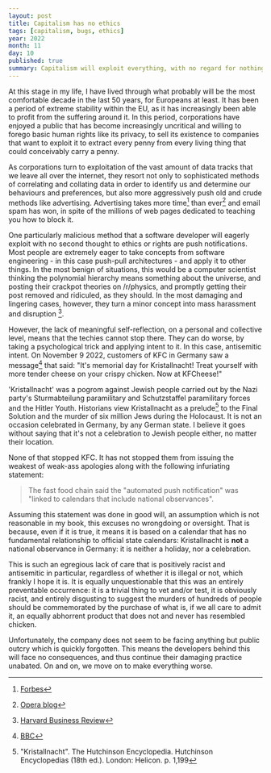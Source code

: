 ```yaml
---
layout: post
title: Capitalism has no ethics
tags: [capitalism, bugs, ethics]
year: 2022
month: 11
day: 10
published: true
summary: Capitalism will exploit everything, with no regard for nothing other than what is illegal
---
```


At this stage in my life, I have lived through what probably will be the most comfortable decade in
the last 50 years, for Europeans at least. It has been a period of extreme stability within the EU,
as it has increasingly been able to profit from the suffering around it. In this period,
corporations have enjoyed a public that has become increasingly uncritical and willing to forego
basic human rights like its privacy, to sell its existence to companies that want to exploit it to
extract every penny from every living thing that could conceivably carry a penny.

As corporations turn to exploitation of the vast amount of data tracks that we leave all over the
internet, they resort not only to sophisticated methods of correlating and collating data in order
to identify us and determine our behaviours and preferences, but also more aggressively push old and
crude methods like advertising. Advertising takes more time[^1] than ever[^2] and email
spam has won, in spite of the millions of web pages dedicated to teaching you how to block it.

One particularly malicious method that a software developer will eagerly exploit with no second
thought to ethics or rights are push notifications. Most people are extremely eager to take concepts
from software engineering - in this case push-pull architectures - and apply it to other things. In
the most benign of situations, this would be a computer scientist thinking the polynomial hierarchy
means something about the universe, and posting their crackpot theories on /r/physics, and promptly
getting their post removed and ridiculed, as they should. In the most damaging and lingering cases,
however, they turn a minor concept into mass harassment and disruption [^3].

However, the lack of meaningful self-reflection, on a personal and collective level, means that the
techies cannot stop there. They can do worse, by taking a psychological trick and applying intent to
it. In this case, antisemitic intent. On November 9 2022, customers of KFC in Germany saw a
message[^4] that said: "It's memorial day for Kristallnacht! Treat yourself with more tender
cheese on your crispy chicken. Now at KFCheese!"

'Kristallnacht' was a pogrom against Jewish people carried out by the Nazi party's Sturmabteilung
paramilitary and Schutzstaffel  paramilitary forces and the Hitler Youth. Historians view
Kristallnacht as a prelude[^5] to the Final Solution and the murder of six million Jews during the
Holocaust. It is not an occasion celebrated in Germany, by any German state. I believe it goes
without saying that it's not a celebration to Jewish people either, no matter their location.

None of that stopped KFC. It has not stopped them from issuing the weakest of weak-ass apologies
along with the following infuriating statement:

> The fast food chain said the "automated push notification" was "linked to calendars that include national observances".

Assuming this statement was done in good will, an assumption which is not reasonable in my book,
this excuses no wrongdoing or oversight. That is because, even if it is true, it means it is based
on a calendar that has no fundamental relationship to official state calendars: Kristallnacht is
**not** a national observance in Germany: it is neither a holiday, nor a celebration.

This is such an egregious lack of care that is positively racist and antisemitic in particular,
regardless of whether it is illegal or not, which frankly I hope it is. It is equally unquestionable
that this was an entirely preventable occurrence: it is a trivial thing to vet and/or test, it is
obviously racist, and entirely disgusting to suggest the murders of hundreds of people should be
commemorated by the purchase of what is, if we all care to admit it, an equally abhorrent product
that does not and never has resembled chicken.

Unfortunately, the company does not seem to be facing anything but public outcry which is quickly
forgotten. This means the developers behind this will face no consequences, and thus continue their
damaging practice unabated. On and on, we move on to make everything worse.

[^1]: <a href="https://www.forbes.com/sites/tonifitzgerald/2018/12/11/yes-you-are-seeing-more-commercials-than-ever-before/">Forbes</a>
[^2]: <a href="https://blogs.opera.com/news/2022/05/how-much-time-do-you-waste-on-web-ads-weekly/">Opera blog</a>
[^3]: <a href="https://hbr.org/2021/04/algorithmic-nudges-dont-have-to-be-unethical">Harvard Business Review</a>
[^4]: <a href="https://www.bbc.com/news/world-europe-63499057">BBC</a>
[^5]: "Kristallnacht". The Hutchinson Encyclopedia. Hutchinson Encyclopedias (18th ed.). London: Helicon. p. 1,199
